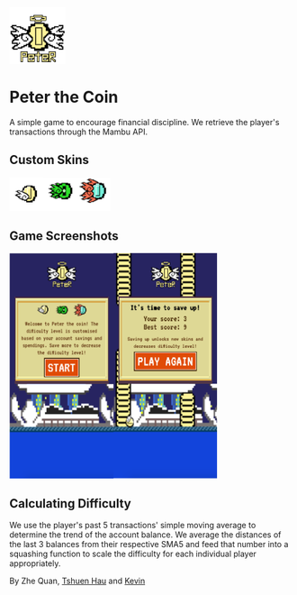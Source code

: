 <img src="./img/logo.png" width="100" height="auto" />

# Peter the Coin

A simple game to encourage financial discipline. We retrieve the player's transactions through the Mambu API.

## Custom Skins
<img src="./img/wing.gif" width="60" height="auto" /><img src="./img/RAZER.gif" width="60" height="auto" /><img src="./img/MAGNIFICENT.gif" width="60" height="auto" />

## Game Screenshots

<img src="./img/start.png" width="auto" height="400" /><img src="./img/end.png" width="auto" height="400" />

## Calculating Difficulty

We use the player's past 5 transactions' simple moving average to determine the trend of the account balance. We average the distances of the last 3 balances from their respective SMA5 and feed that number into a squashing function to scale the difficulty for each individual player appropriately.

By Zhe Quan, [Tshuen Hau](https://github.com/tshuenhau) and [Kevin](https://github.com/19hours)
